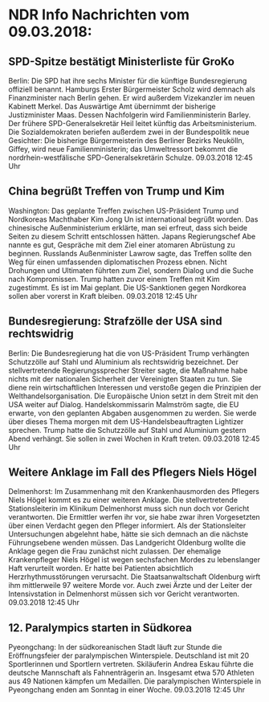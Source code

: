 # NDR Info Nachrichten vom 09.03.2018:


## SPD-Spitze bestätigt Ministerliste für GroKo
Berlin: 	Die SPD hat ihre sechs Minister für die künftige Bundesregierung offiziell benannt. Hamburgs Erster Bürgermeister Scholz wird demnach als Finanzminister nach Berlin gehen. Er wird außerdem Vizekanzler im neuen Kabinett Merkel. Das Auswärtige Amt übernimmt der bisherige Justizminister Maas. Dessen Nachfolgerin wird Familienministerin Barley. Der frühere SPD-Generalsekretär Heil leitet künftig das Arbeitsministerium. Die Sozialdemokraten beriefen außerdem zwei in der Bundespolitik neue Gesichter: Die bisherige Bürgermeisterin des Berliner Bezirks Neukölln, Giffey, wird neue Familienministerin; das Umweltressort bekommt die nordrhein-westfälische SPD-Generalsekretärin Schulze. 09.03.2018 12:45 Uhr 

## China begrüßt Treffen von Trump und Kim
Washington: Das geplante Treffen zwischen US-Präsident Trump und Nordkoreas Machthaber Kim Jong Un ist international begrüßt worden. Das chinesische Außenministerium erklärte, man sei erfreut, dass sich beide Seiten zu diesem Schritt entschlossen hätten. Japans Regierungschef Abe nannte es gut, Gespräche mit dem Ziel einer atomaren Abrüstung zu beginnen. Russlands Außenminister Lawrow sagte, das Treffen sollte den Weg für einen umfassenden diplomatischen Prozess ebnen. Nicht Drohungen und Ultimaten führten zum Ziel, sondern Dialog und die Suche nach Kompromissen. Trump hatten zuvor einem Treffen mit Kim zugestimmt. Es ist im Mai geplant. Die US-Sanktionen gegen Nordkorea sollen aber vorerst in Kraft bleiben. 09.03.2018 12:45 Uhr 

## Bundesregierung: Strafzölle der USA sind rechtswidrig
Berlin: Die Bundesregierung hat die von US-Präsident Trump verhängten Schutzzölle auf Stahl und Aluminium als rechtswidrig bezeichnet. Der stellvertretende Regierungssprecher Streiter sagte, die Maßnahme habe nichts mit der nationalen Sicherheit der Vereinigten Staaten zu tun. Sie diene rein wirtschaftlichen Interessen und verstoße gegen die Prinzipien der Welthandelsorganisation. Die Europäische Union setzt in dem Streit mit den USA weiter auf Dialog. Handelskommissarin Malmström sagte, die EU erwarte, von den geplanten Abgaben ausgenommen zu werden. Sie werde über dieses Thema morgen mit dem US-Handelsbeauftragten Lightizer sprechen. Trump hatte die Schutzzölle auf Stahl und Aluminium gestern Abend verhängt. Sie sollen in zwei Wochen in Kraft treten. 09.03.2018 12:45 Uhr 

## Weitere Anklage im Fall des Pflegers Niels Högel
Delmenhorst: Im Zusammenhang mit den Krankenhausmorden des Pflegers Niels Högel kommt es zu einer weiteren Anklage. Die stellvertretende Stationsleiterin im Klinikum Delmenhorst muss sich nun doch vor Gericht verantworten. Die Ermittler werfen ihr vor, sie habe zwar ihren Vorgesetzten über einen Verdacht gegen den Pfleger informiert. Als der Stationsleiter Untersuchungen abgelehnt habe, hätte sie sich demnach an die nächste Führungsebene wenden müssen. Das Landgericht Oldenburg wollte die Anklage gegen die Frau zunächst nicht zulassen. Der ehemalige Krankenpfleger Niels Högel ist wegen sechsfachen Mordes zu lebenslanger Haft verurteilt worden. Er hatte bei Patienten absichtlich Herzrhythmusstörungen verursacht. Die Staatsanwaltschaft Oldenburg wirft ihm mittlerweile 97 weitere Morde vor. Auch zwei Ärzte und der Leiter der Intensivstation in Delmenhorst müssen sich vor Gericht verantworten. 09.03.2018 12:45 Uhr 

## 12. Paralympics starten in Südkorea
Pyeongchang: In der südkoreanischen Stadt läuft zur Stunde die Eröffnungsfeier der paralympischen Winterspiele. Deutschland ist mit 20 Sportlerinnen und Sportlern vertreten. Skiläuferin Andrea Eskau führte die deutsche Mannschaft als Fahnenträgerin an. Insgesamt etwa 570 Athleten aus 49 Nationen kämpfen um Medaillen. Die paralympischen Winterspiele in Pyeongchang enden am Sonntag in einer Woche. 09.03.2018 12:45 Uhr 
